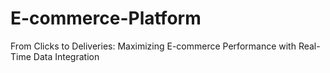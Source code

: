 # E-commerce-Platform
From Clicks to Deliveries: Maximizing E-commerce Performance with Real-Time Data Integration
